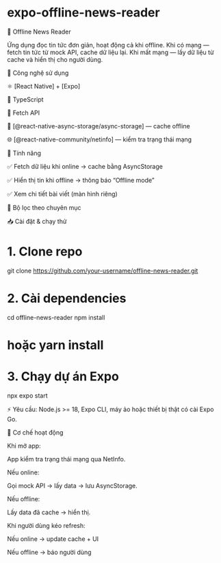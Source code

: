 # expo-offline-news-reader
📰 Offline News Reader

Ứng dụng đọc tin tức đơn giản, hoạt động cả khi offline.
Khi có mạng — fetch tin tức từ mock API, cache dữ liệu lại.
Khi mất mạng — lấy dữ liệu từ cache và hiển thị cho người dùng.

🚀 Công nghệ sử dụng

⚛️ [React Native] + [Expo]

🧠 TypeScript

📡 Fetch API

💾 [@react-native-async-storage/async-storage] — cache offline

🌐 [@react-native-community/netinfo] — kiểm tra trạng thái mạng

🧭 Tính năng

✅ Fetch dữ liệu khi online → cache bằng AsyncStorage

✅ Hiển thị tin khi offline → thông báo “Offline mode”

✅ Xem chi tiết bài viết (màn hình riêng)

🧰 Bộ lọc theo chuyên mục

📥 Cài đặt & chạy thử
# 1. Clone repo
git clone https://github.com/your-username/offline-news-reader.git

# 2. Cài dependencies
cd offline-news-reader
npm install
# hoặc yarn install

# 3. Chạy dự án Expo
npx expo start


⚡ Yêu cầu: Node.js >= 18, Expo CLI, máy ảo hoặc thiết bị thật có cài Expo Go.

📡 Cơ chế hoạt động

Khi mở app:

App kiểm tra trạng thái mạng qua NetInfo.

Nếu online:

Gọi mock API → lấy data → lưu AsyncStorage.

Nếu offline:

Lấy data đã cache → hiển thị.

Khi người dùng kéo refresh:

Nếu online → update cache + UI

Nếu offline → báo người dùng
